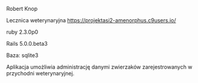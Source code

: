 Robert Knop

Lecznica weterynaryjna https://projektasi2-amenorphus.c9users.io/

ruby 2.3.0p0

Rails 5.0.0.beta3

Baza: sqlite3

Aplikacja umożliwia administrację danymi zwierzaków zarejestrowanych w przychodni weterynaryjnej.
